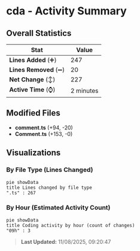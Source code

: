 # cda - Activity Summary 

## Overall Statistics

| Stat                   | Value                                                             |
| ---------------------- | ----------------------------------------------------------------- |
| **Lines Added** (➕)   | 247                                          |
| **Lines Removed** (➖) | 20                                        |
| **Net Change** (↕)    | 227                |
| **Active Time** (⌚)   | 2 minutes |


## Modified Files
- **comment.ts** (+94, -20)
- **Comment.ts** (+153, -0)

## Visualizations

### By File Type (Lines Changed)

```mermaid
pie showData
title Lines changed by file type
".ts" : 267
```

### By Hour (Estimated Activity Count)

```mermaid
pie showData
title Coding activity by hour (count of changes)
"09h" : 3
```


> **Last Updated:** 11/08/2025, 09:20:47